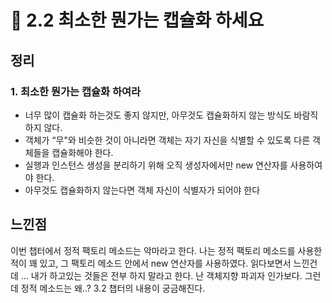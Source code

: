 # 📌 2.2 최소한 뭔가는 캡슐화 하세요

## 정리

### 1. 최소한 뭔가는 캡슐화 하여라

- 너무 많이 캡슐화 하는것도 좋지 않지만, 아무것도 캡슐화하지 않는 방식도 바람직하지 않다.
- 객체가 “무"와 비슷한 것이 아니라면 객체는 자기 자신을 식별할 수 있도록 다른 객체들을 캡슐화해야 한다.
- 실행과 인스턴스 생성을 분리하기 위해 오직 생성자에서만 new 연산자를 사용하여야 한다.
- 아무것도 캡슐화하지 않는다면 객체 자신이 식별자가 되어야 한다

## 느낀점

이번 챕터에서 정적 팩토리 메소드는 악마라고 한다. 나는 정적 팩토리 메소드를 사용한 적이 꽤 있고, 그 팩토리 메소드 안에서 new 연산자를 사용하였다. 읽다보면서 느낀건데 ... 내가 하고있는 것들은 전부 하지 말라고 한다. 난 객체지향 파괴자 인가보다. 그런데 정적 메소드는 왜..? 3.2 챕터의 내용이 궁금해진다.
